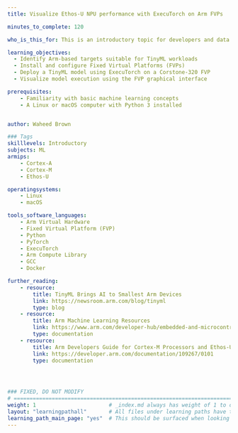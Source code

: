 ```yaml
---
title: Visualize Ethos-U NPU performance with ExecuTorch on Arm FVPs

minutes_to_complete: 120

who_is_this_for: This is an introductory topic for developers and data scientists who are new to TinyML and want to visualize ExecuTorch model performance on virtual Arm hardware.

learning_objectives:
  - Identify Arm-based targets suitable for TinyML workloads
  - Install and configure Fixed Virtual Platforms (FVPs)
  - Deploy a TinyML model using ExecuTorch on a Corstone-320 FVP
  - Visualize model execution using the FVP graphical interface

prerequisites:
    - Familiarity with basic machine learning concepts
    - A Linux or macOS computer with Python 3 installed


author: Waheed Brown

### Tags
skilllevels: Introductory
subjects: ML
armips:
    - Cortex-A
    - Cortex-M
    - Ethos-U

operatingsystems:
    - Linux
    - macOS

tools_software_languages:
    - Arm Virtual Hardware
    - Fixed Virtual Platform (FVP)
    - Python
    - PyTorch
    - ExecuTorch
    - Arm Compute Library
    - GCC
    - Docker

further_reading:
    - resource:
        title: TinyML Brings AI to Smallest Arm Devices
        link: https://newsroom.arm.com/blog/tinyml
        type: blog
    - resource:
        title: Arm Machine Learning Resources
        link: https://www.arm.com/developer-hub/embedded-and-microcontrollers/ml-solutions/getting-started
        type: documentation
    - resource:
        title: Arm Developers Guide for Cortex-M Processors and Ethos-U NPU
        link: https://developer.arm.com/documentation/109267/0101
        type: documentation




### FIXED, DO NOT MODIFY
# ================================================================================
weight: 1                       # _index.md always has weight of 1 to order correctly
layout: "learningpathall"       # All files under learning paths have this same wrapper
learning_path_main_page: "yes"  # This should be surfaced when looking for related content. Only set for _index.md of learning path content.
---
```

